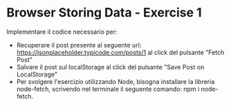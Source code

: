 # Browser Storing Data - Exercise 1

Implementare il codice necessario per:

- Recuperare il post presente al seguente url: <https://jsonplaceholder.typicode.com/posts/1> al click del pulsante "Fetch Post"
- Salvare il post sul localStorage al click del pulsante "Save Post on LocalStorage"
- Per svolgere l'esercizio utilizzando Node, bisogna installare la libreria node-fetch, scrivendo nel terminale il seguente comando: npm i node-fetch.




